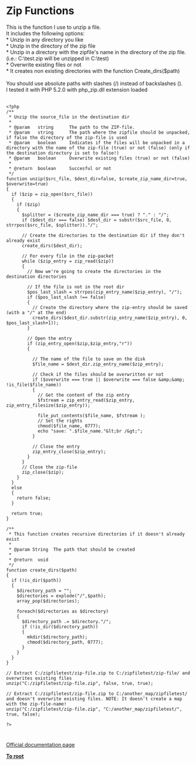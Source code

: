 # Zip Functions



This is the function I use to unzip a file. <br>It includes the following options:<br>* Unzip in any directory you like<br>* Unzip in the directory of the zip file<br>* Unzip in a directory with the zipfile&apos;s name in the directory of the zip file. (i.e.: C:\test.zip will be unzipped in  C:\test\)<br>* Overwrite existing files or not<br>* It creates non existing directories with the function Create_dirs($path)<br><br>You should use absolute paths with slashes (/) instead of backslashes (\).<br>I tested it with PHP 5.2.0 with php_zip.dll extension loaded<br><br>

```
<?php
/**
 * Unzip the source_file in the destination dir
 *
 * @param   string      The path to the ZIP-file.
 * @param   string      The path where the zipfile should be unpacked, if false the directory of the zip-file is used
 * @param   boolean     Indicates if the files will be unpacked in a directory with the name of the zip-file (true) or not (false) (only if the destination directory is set to false!)
 * @param   boolean     Overwrite existing files (true) or not (false)
 *  
 * @return  boolean     Succesful or not
 */
function unzip($src_file, $dest_dir=false, $create_zip_name_dir=true, $overwrite=true) 
{
  if ($zip = zip_open($src_file)) 
  {
    if ($zip) 
    {
      $splitter = ($create_zip_name_dir === true) ? "." : "/";
      if ($dest_dir === false) $dest_dir = substr($src_file, 0, strrpos($src_file, $splitter))."/";
      
      // Create the directories to the destination dir if they don't already exist
      create_dirs($dest_dir);

      // For every file in the zip-packet
      while ($zip_entry = zip_read($zip)) 
      {
        // Now we're going to create the directories in the destination directories
        
        // If the file is not in the root dir
        $pos_last_slash = strrpos(zip_entry_name($zip_entry), "/");
        if ($pos_last_slash !== false)
        {
          // Create the directory where the zip-entry should be saved (with a "/" at the end)
          create_dirs($dest_dir.substr(zip_entry_name($zip_entry), 0, $pos_last_slash+1));
        }

        // Open the entry
        if (zip_entry_open($zip,$zip_entry,"r")) 
        {
          
          // The name of the file to save on the disk
          $file_name = $dest_dir.zip_entry_name($zip_entry);
          
          // Check if the files should be overwritten or not
          if ($overwrite === true || $overwrite === false &amp;&amp; !is_file($file_name))
          {
            // Get the content of the zip entry
            $fstream = zip_entry_read($zip_entry, zip_entry_filesize($zip_entry));

            file_put_contents($file_name, $fstream );
            // Set the rights
            chmod($file_name, 0777);
            echo "save: ".$file_name."&lt;br /&gt;";
          }
          
          // Close the entry
          zip_entry_close($zip_entry);
        }       
      }
      // Close the zip-file
      zip_close($zip);
    }
  } 
  else
  {
    return false;
  }
  
  return true;
}

/**
 * This function creates recursive directories if it doesn't already exist
 *
 * @param String  The path that should be created
 *  
 * @return  void
 */
function create_dirs($path)
{
  if (!is_dir($path))
  {
    $directory_path = "";
    $directories = explode("/",$path);
    array_pop($directories);
    
    foreach($directories as $directory)
    {
      $directory_path .= $directory."/";
      if (!is_dir($directory_path))
      {
        mkdir($directory_path);
        chmod($directory_path, 0777);
      }
    }
  }
}

// Extract C:/zipfiletest/zip-file.zip to C:/zipfiletest/zip-file/ and overwrites existing files
unzip("C:/zipfiletest/zip-file.zip", false, true, true);

// Extract C:/zipfiletest/zip-file.zip to C:/another_map/zipfiletest/ and doesn't overwrite existing files. NOTE: It doesn't create a map with the zip-file-name!
unzip("C:/zipfiletest/zip-file.zip", "C:/another_map/zipfiletest/", true, false);

?>
```
  

#

[Official documentation page](https://www.php.net/manual/en/ref.zip.php)

**[To root](/README.md)**